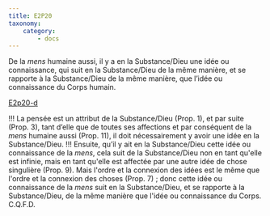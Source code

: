 ```yaml
---
title: E2P20
taxonomy:
    category:
        - docs
---
```


De la _mens_ humaine aussi, il y a en la Substance/Dieu une idée ou connaissance, qui suit en la Substance/Dieu de la même manière, et se rapporte à la Substance/Dieu de la même manière, que l’idée ou connaissance du Corps humain.

[E2p20-d](E2p20-d)

!!!  La pensée est un attribut de la Substance/Dieu (Prop. 1), et par suite (Prop. 3), tant d’elle que de toutes ses affections et par conséquent de la _mens_ humaine aussi (Prop. 11), il doit nécessairement y avoir une idée en la Substance/Dieu. 
!!!  Ensuite, qu’il y ait en la Substance/Dieu cette idée ou connaissance de la _mens_, cela suit de la Substance/Dieu non en tant qu'elle est infinie, mais en tant qu'elle est affectée par une autre idée de chose singulière (Prop. 9). Mais l'ordre et la connexion des idées est le même que l'ordre et la connexion des choses (Prop. 7) ; donc cette idée ou connaissance de la _mens_ suit en la Substance/Dieu, et se rapporte à la Substance/Dieu, de la même manière que l'idée ou connaissance du Corps. C.Q.F.D.